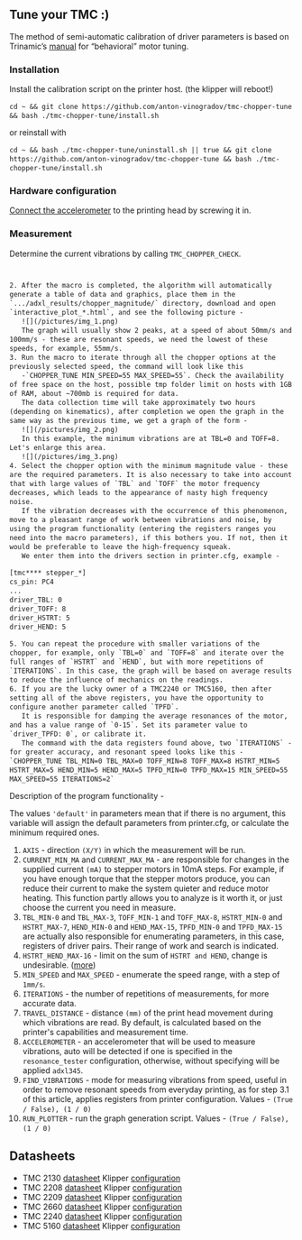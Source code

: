 ## Tune your TMC :)

The method of semi-automatic calibration of driver parameters is based on Trinamic’s [manual](https://www.analog.com/en/app-notes/AN-001.html) for “behavioral” motor tuning.
### Installation
Install the calibration script on the printer host. (the klipper will reboot!)
```
cd ~ && git clone https://github.com/anton-vinogradov/tmc-chopper-tune && bash ./tmc-chopper-tune/install.sh
```
or reinstall with 
```
cd ~ && bash ./tmc-chopper-tune/uninstall.sh || true && git clone https://github.com/anton-vinogradov/tmc-chopper-tune && bash ./tmc-chopper-tune/install.sh
```
### Hardware configuration
[Connect the accelerometer](https://www.klipper3d.org/Measuring_Resonances.html) to the printing head by screwing it in.

### Measurement
Determine the current vibrations by calling `TMC_CHOPPER_CHECK`.

#
#
#
#
#
#
#

    2. After the macro is completed, the algorithm will automatically generate a table of data and graphics, place them in the `.../adxl_results/chopper_magnitude/` directory, download and open `interactive_plot_*.html`, and see the following picture -
       ![](/pictures/img_1.png)
       The graph will usually show 2 peaks, at a speed of about 50mm/s and 100mm/s - these are resonant speeds, we need the lowest of these speeds, for example, 55mm/s.
    3. Run the macro to iterate through all the chopper options at the previously selected speed, the command will look like this
       -`CHOPPER_TUNE MIN_SPEED=55 MAX_SPEED=55`. Check the availability of free space on the host, possible tmp folder limit on hosts with 1GB of RAM, about ~700mb is required for data.
       The data collection time will take approximately two hours (depending on kinematics), after completion we open the graph in the same way as the previous time, we get a graph of the form -
       ![](/pictures/img_2.png)
       In this example, the minimum vibrations are at TBL=0 and TOFF=8. Let's enlarge this area.
       ![](/pictures/img_3.png)
    4. Select the chopper option with the minimum magnitude value - these are the required parameters. It is also necessary to take into account that with large values of `TBL` and `TOFF` the motor frequency decreases, which leads to the appearance of nasty high frequency noise.
       If the vibration decreases with the occurrence of this phenomenon, move to a pleasant range of work between vibrations and noise, by using the program functionality (entering the registers ranges you need into the macro parameters), if this bothers you. If not, then it would be preferable to leave the high-frequency squeak.
       We enter them into the drivers section in printer.cfg, example -
   ```
   [tmc**** stepper_*]
   cs_pin: PC4
   ...
   driver_TBL: 0
   driver_TOFF: 8
   driver_HSTRT: 5
   driver_HEND: 5
   ```

    5. You can repeat the procedure with smaller variations of the chopper, for example, only `TBL=0` and `TOFF=8` and iterate over the full ranges of `HSTRT` and `HEND`, but with more repetitions of `ITERATIONS`. In this case, the graph will be based on average results to reduce the influence of mechanics on the readings.
    6. If you are the lucky owner of a TMC2240 or TMC5160, then after setting all of the above registers, you have the opportunity to configure another parameter called `TPFD`.
       It is responsible for damping the average resonances of the motor, and has a value range of `0-15`. Set its parameter value to `driver_TPFD: 0`, or calibrate it.
       The command with the data registers found above, two `ITERATIONS` - for greater accuracy, and resonant speed looks like this - `CHOPPER_TUNE TBL_MIN=0 TBL_MAX=0 TOFF_MIN=8 TOFF_MAX=8 HSTRT_MIN=5 HSTRT_MAX=5 HEND_MIN=5 HEND_MAX=5 TPFD_MIN=0 TPFD_MAX=15 MIN_SPEED=55 MAX_SPEED=55 ITERATIONS=2`


Description of the program functionality -

The values `'default'` in parameters mean that if there is no argument, this variable will assign the default parameters from printer.cfg, or calculate the minimum required ones.

1. `AXIS` - direction `(X/Y)` in which the measurement will be run.
2. `CURRENT_MIN_MA` and `CURRENT_MAX_MA` - are responsible for changes in the supplied current `(mA)` to stepper motors in 10mA steps. For example, if you have enough torque that the stepper motors produce, you can reduce their current to make the system quieter and reduce motor heating. This function partly allows you to analyze is it worth it, or just choose the current you need in measure.
3. `TBL_MIN-0` and `TBL_MAX-3`, `TOFF_MIN-1` and `TOFF_MAX-8`, `HSTRT_MIN-0` and `HSTRT_MAX-7`, `HEND_MIN-0` and `HEND_MAX-15`, `TPFD_MIN-0` and `TPFD_MAX-15` are actually also responsible for enumerating parameters, in this case, registers of driver pairs. Their range of work and search is indicated.
4. `HSTRT_HEND_MAX-16` - limit on the sum of `HSTRT and HEND`, change is undesirable. ([more](https://www.analog.com/media/en/technical-documentation/data-sheets/TMC5160A_datasheet_rev1.17.pdf))
5. `MIN_SPEED` and `MAX_SPEED` - enumerate the speed range, with a step of `1mm/s`.
6. `ITERATIONS` - the number of repetitions of measurements, for more accurate data.
7. `TRAVEL_DISTANCE` - distance `(mm)` of the print head movement during which vibrations are read. By default, is calculated based on the printer's capabilities and measurement time.
8. `ACCELEROMETER` - an accelerometer that will be used to measure vibrations, auto will be detected if one is specified in the `resonance_tester` configuration, otherwise, without specifying will be applied `adxl345`.
9. `FIND_VIBRATIONS` - mode for measuring vibrations from speed, useful in order to remove resonant speeds from everyday printing, as for step 3.1 of this article, applies registers from printer configuration. Values - `(True / False), (1 / 0)`
10. `RUN_PLOTTER` - run the graph generation script. Values - `(True / False), (1 / 0)`

## Datasheets
- TMC 2130 [datasheet](https://www.analog.com/media/en/technical-documentation/data-sheets/TMC2130_datasheet_rev1.15.pdf) Klipper [configuration](https://www.klipper3d.org/Config_Reference.html#tmc2130)
- TMC 2208 [datasheet](https://www.analog.com/media/en/technical-documentation/data-sheets/TMC2202_TMC2208_TMC2224_datasheet_rev1.14.pdf) Klipper [configuration](https://www.klipper3d.org/Config_Reference.html#tmc2208)
- TMC 2209 [datasheet](https://www.analog.com/media/en/technical-documentation/data-sheets/TMC2209_datasheet_rev1.09.pdf) Klipper [configuration](https://www.klipper3d.org/Config_Reference.html#tmc2209)
- TMC 2660 [datasheet](https://www.analog.com/media/en/technical-documentation/data-sheets/TMC2660C_Datasheet_Rev1.01.pdf) Klipper [configuration](https://www.klipper3d.org/Config_Reference.html#tmc2660)
- TMC 2240 [datasheet](https://www.analog.com/media/en/technical-documentation/data-sheets/tmc2240_datasheet.pdf) Klipper [configuration](https://www.klipper3d.org/Config_Reference.html#tmc2240)
- TMC 5160 [datasheet](https://www.analog.com/media/en/technical-documentation/data-sheets/TMC5160A_datasheet_rev1.17.pdf) Klipper [configuration](https://www.klipper3d.org/Config_Reference.html#tmc5160)